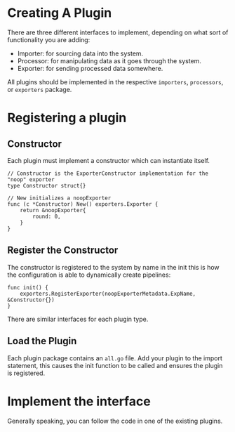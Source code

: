 # Creating A Plugin

There are three different interfaces to implement, depending on what sort of functionality you are adding:
* Importer: for sourcing data into the system.
* Processor: for manipulating data as it goes through the system.
* Exporter: for sending processed data somewhere.

All plugins should be implemented in the respective `importers`, `processors`, or `exporters` package.

# Registering a plugin

## Constructor

Each plugin must implement a constructor which can instantiate itself.
```
// Constructor is the ExporterConstructor implementation for the "noop" exporter
type Constructor struct{}

// New initializes a noopExporter
func (c *Constructor) New() exporters.Exporter {
	return &noopExporter{
		round: 0,
	}
}
```

## Register the Constructor

The constructor is registered to the system by name in the init this is how the configuration is able to dynamically create pipelines:
```
func init() {
	exporters.RegisterExporter(noopExporterMetadata.ExpName, &Constructor{})
}
```

There are similar interfaces for each plugin type.

## Load the Plugin

Each plugin package contains an `all.go` file. Add your plugin to the import statement, this causes the init function to be called and ensures the plugin is registered.

# Implement the interface

Generally speaking, you can follow the code in one of the existing plugins.
